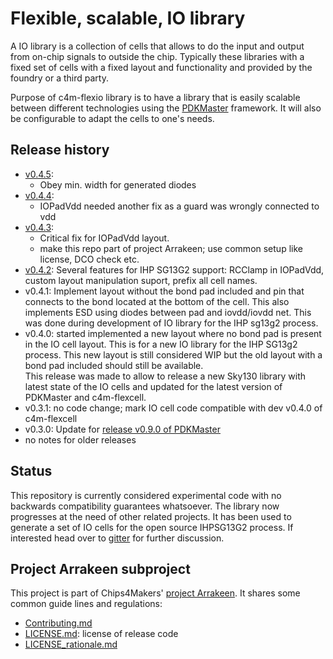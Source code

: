 # Flexible, scalable, IO library

A IO library is a collection of cells that allows to do the input and output from on-chip signals to outside the chip. Typically these libraries with a fixed set of cells with a fixed layout and functionality and provided by the foundry or a third party.

Purpose of c4m-flexio library is to have a library that is easily scalable between different technologies using the [PDKMaster](https://gitlab.com/Chips4Makers/PDKMaster) framework. It will also be configurable to adapt the cells to one's needs.

## Release history

* [v0.4.5](https://gitlab.com/Chips4Makers/c4m-flexio/-/commits/v0.4.5):
  * Obey min. width for generated diodes
* [v0.4.4](https://gitlab.com/Chips4Makers/c4m-flexio/-/commits/v0.4.4):
  * IOPadVdd needed another fix as a guard was wrongly connected to vdd
* [v0.4.3](https://gitlab.com/Chips4Makers/c4m-flexio/-/commits/v0.4.3):
  * Critical fix for IOPadVdd layout.
  * make this repo part of project Arrakeen; use common setup like license, DCO check etc.
* [v0.4.2](https://gitlab.com/Chips4Makers/c4m-flexio/-/commits/v0.4.2):
  Several features for IHP SG13G2 support: RCClamp in IOPadVdd, custom layout manipulation
  suport, prefix all cell names.
* v0.4.1:
  Implement layout without the bond pad included and pin that connects to the bond located at the
  bottom of the cell. This also implements ESD using diodes between pad and iovdd/iovdd net.
  This was done during development of IO library for the IHP sg13g2 process.
* v0.4.0:
  started implemented a new layout where no bond pad is present in the IO cell layout. This is for a
  new IO library for the IHP SG13g2 process. This new layout is still considered WIP but the old
  layout with a bond pad included should still be available.  
  This release was made to allow to release a new Sky130 library with latest state of the IO cells
  and updated for the latest version of PDKMaster and c4m-flexcell.
* v0.3.1: no code change; mark IO cell code compatible with dev v0.4.0 of c4m-flexcell
* v0.3.0: Update for [release v0.9.0 of PDKMaster](https://gitlab.com/Chips4Makers/PDKMaster/-/blob/v0.9.0/ReleaseNotes/v0.9.0.md)
* no notes for older releases

## Status

This repository is currently considered experimental code with no backwards compatibility guarantees whatsoever. The library now progresses at the need of other related projects. It has been used to generate
a set of IO cells for the open source IHPSG13G2 process.
If interested head over to [gitter](https://gitter.im/Chips4Makers/community) for further discussion.

## Project Arrakeen subproject

This project is part of Chips4Makers' [project Arrakeen](https://gitlab.com/Chips4Makers/c4m-arrakeen). It shares some common guide lines and regulations:

* [Contributing.md](https://gitlab.com/Chips4Makers/c4m-arrakeen/-/blob/redtape_v1/Contributing.md)
* [LICENSE.md](https://gitlab.com/Chips4Makers/c4m-arrakeen/-/blob/redtape_v1/LICENSE.md): license of release code
* [LICENSE_rationale.md](https://gitlab.com/Chips4Makers/c4m-arrakeen/-/blob/redtape_v1/LICENSE_rationale.md)
